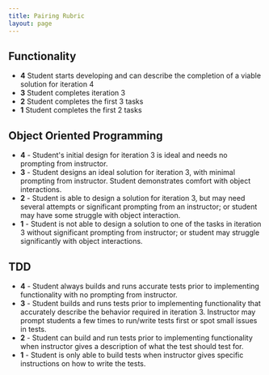 ```yaml
---
title: Pairing Rubric
layout: page
---
```


## Functionality

  * **4** Student starts developing and can describe the completion of a viable solution for iteration 4
  * **3** Student completes iteration 3
  * **2** Student completes the first 3 tasks
  * **1** Student completes the first 2 tasks

## Object Oriented Programming

  * **4** - Student's initial design for iteration 3 is ideal and needs no prompting from instructor.
  * **3** - Student designs an ideal solution for iteration 3, with minimal prompting from instructor. Student demonstrates comfort with object interactions.
  * **2** - Student is able to design a solution for iteration 3, but may need several attempts or significant prompting from an instructor; or student may have some struggle with object interaction.
  * **1** - Student is not able to design a solution to one of the tasks in iteration 3 without significant prompting from instructor; or student may struggle significantly with object interactions.

## TDD

  * **4** - Student always builds and runs accurate tests prior to implementing functionality with no prompting from instructor.
  * **3** - Student builds and runs tests prior to implementing functionality that accurately describe the behavior required in iteration 3. Instructor may prompt students a few times to run/write tests first or spot small issues in tests.
  * **2** - Student can build and run tests prior to implementing functionality when instructor gives a description of what the test should test for.
  * **1** - Student is only able to build tests when instructor gives specific instructions on how to write the tests.
